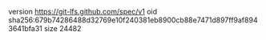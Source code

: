 version https://git-lfs.github.com/spec/v1
oid sha256:679b74286488d32769e10f240381eb8900cb88e7471d897ff9af8943641bfa31
size 24482
